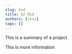 ```yaml
---
slug: mid
title: EZ Mid
authors: [jess]
tags: []
---
```


This is a summary of a project

<!--truncate-->

This is more information